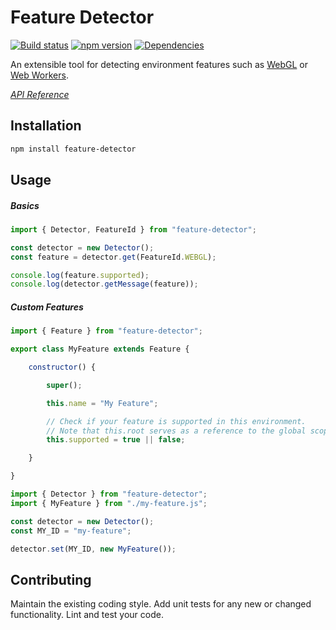 # Feature Detector

[![Build status](https://travis-ci.org/vanruesc/feature-detector.svg?branch=master)](https://travis-ci.org/vanruesc/feature-detector)
[![npm version](https://badge.fury.io/js/feature-detector.svg)](http://badge.fury.io/js/feature-detector)
[![Dependencies](https://david-dm.org/vanruesc/feature-detector.svg?branch=master)](https://david-dm.org/vanruesc/feature-detector)

An extensible tool for detecting environment features such as
[WebGL](https://developer.mozilla.org/en-US/docs/Web/API/WebGL_API) or
[Web Workers](https://developer.mozilla.org/en-US/docs/Web/API/Web_Workers_API).

*[API Reference](http://vanruesc.github.io/feature-detector/docs)*


## Installation

```sh
npm install feature-detector
``` 


## Usage

##### Basics

```javascript
import { Detector, FeatureId } from "feature-detector";

const detector = new Detector();
const feature = detector.get(FeatureId.WEBGL);

console.log(feature.supported);
console.log(detector.getMessage(feature));
```

##### Custom Features

```javascript
import { Feature } from "feature-detector";

export class MyFeature extends Feature {

	constructor() {

		super();

		this.name = "My Feature";

		// Check if your feature is supported in this environment.
		// Note that this.root serves as a reference to the global scope.
		this.supported = true || false;

	}

}
```

```javascript
import { Detector } from "feature-detector";
import { MyFeature } from "./my-feature.js";

const detector = new Detector();
const MY_ID = "my-feature";

detector.set(MY_ID, new MyFeature());
```


## Contributing

Maintain the existing coding style. Add unit tests for any new or changed functionality. Lint and test your code.
